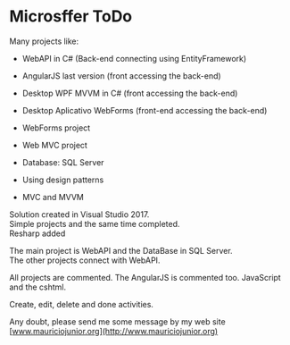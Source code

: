 # Microsffer ToDo

Many projects like:
* WebAPI in C# (Back-end connecting using EntityFramework)
* AngularJS last version (front accessing the back-end)
* Desktop WPF MVVM in C# (front accessing the back-end)
* Desktop Aplicativo WebForms (front-end accessing the back-end)
* WebForms project
* Web MVC project

* Database: SQL Server
* Using design patterns
* MVC and MVVM

Solution created in Visual Studio 2017.
<Br>Simple projects and the same time completed.
  <Br>Resharp added

The main project is WebAPI and the DataBase in SQL Server.<br>
The other projects connect with WebAPI. 

All projects are commented.
The AngularJS is commented too. JavaScript and the cshtml.

Create, edit, delete and done activities.

Any doubt, please send me some message by my web site [www.mauriciojunior.org](http://www.mauriciojunior.org)
